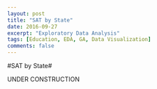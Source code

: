```yaml
---
layout: post
title: "SAT by State"
date: 2016-09-27
excerpt: "Exploratory Data Analysis"
tags: [Education, EDA, GA, Data Visualization]
comments: false
---
```


#SAT by State#

UNDER CONSTRUCTION